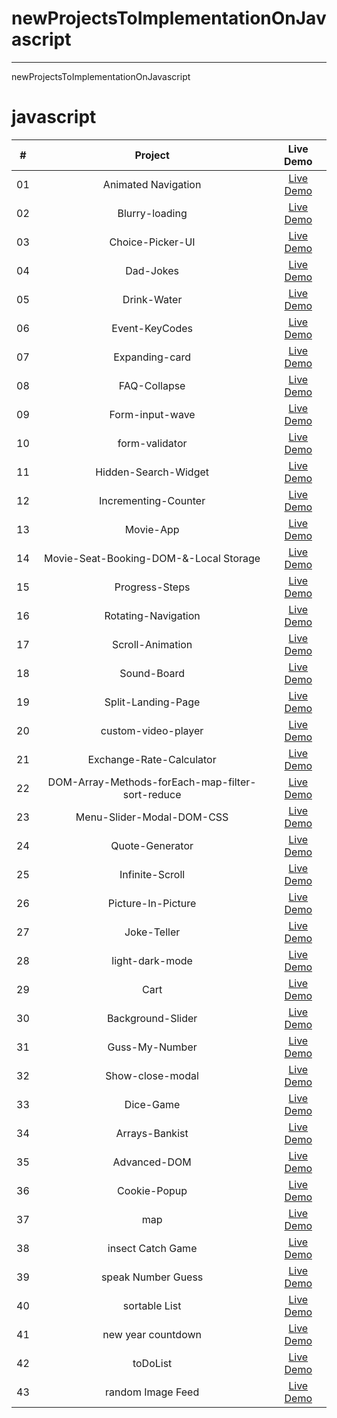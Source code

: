 # newProjectsToImplementationOnJavascript

________
newProjectsToImplementationOnJavascript
<h1>javascript</h1>

|  #  |            Project             | Live Demo |
| :-: | :----------------------------:  | :-------: |
| 01  |       Animated Navigation| [Live Demo](https://abanoubkerols.github.io/newProjectsToImplementationOnJavascript/Animated-Navigation/)  |
| 02  |       Blurry-loading| [Live Demo](https://abanoubkerols.github.io/newProjectsToImplementationOnJavascript/Blurry-loading/)  |
| 03  |       Choice-Picker-UI| [Live Demo](https://abanoubkerols.github.io/newProjectsToImplementationOnJavascript/Choice-Picker-UI/)  |
| 04  |      Dad-Jokes| [Live Demo](https://abanoubkerols.github.io/newProjectsToImplementationOnJavascript/Dad-Jokes/)  |
| 05  |      Drink-Water| [Live Demo](https://abanoubkerols.github.io/newProjectsToImplementationOnJavascript/Drink-Water/)  |
| 06  |      Event-KeyCodes| [Live Demo](https://abanoubkerols.github.io/newProjectsToImplementationOnJavascript/Event-KeyCodes/)  |
| 07  |      Expanding-card| [Live Demo](https://abanoubkerols.github.io/newProjectsToImplementationOnJavascript/Expanding-card/)  |
| 08  |      FAQ-Collapse| [Live Demo](https://abanoubkerols.github.io/newProjectsToImplementationOnJavascript/FAQ-Collapse/)  |
| 09  |      Form-input-wave| [Live Demo](https://abanoubkerols.github.io/newProjectsToImplementationOnJavascript/Form-input-wave/)  |
| 10  |      form-validator| [Live Demo](https://abanoubkerols.github.io/newProjectsToImplementationOnJavascript/form-validator/)  |
| 11  |     Hidden-Search-Widget| [Live Demo](https://abanoubkerols.github.io/newProjectsToImplementationOnJavascript/Hidden-Search-Widget/)  |
| 12  |     Incrementing-Counter| [Live Demo](https://abanoubkerols.github.io/newProjectsToImplementationOnJavascript/Incrementing-Counter/)  |
| 13 |     Movie-App| [Live Demo](https://abanoubkerols.github.io/newProjectsToImplementationOnJavascript/Movie-App/)  |
| 14 |     Movie-Seat-Booking-DOM-&-Local Storage| [Live Demo](https://abanoubkerols.github.io/newProjectsToImplementationOnJavascript/Movie-Seat-Booking-DOM-&-Local-Storage/)  |
| 15 |     Progress-Steps| [Live Demo](https://abanoubkerols.github.io/newProjectsToImplementationOnJavascript/Progress-Steps/)  |
| 16|     Rotating-Navigation| [Live Demo](https://abanoubkerols.github.io/newProjectsToImplementationOnJavascript/Rotating-Navigation/)  |
| 17|     Scroll-Animation| [Live Demo](https://abanoubkerols.github.io/newProjectsToImplementationOnJavascript/Scroll-Animation/)  |
| 18|     Sound-Board| [Live Demo](https://abanoubkerols.github.io/newProjectsToImplementationOnJavascript/Sound-Board/)  |
| 19|     Split-Landing-Page| [Live Demo](https://abanoubkerols.github.io/newProjectsToImplementationOnJavascript/Split-Landing-Page/)  |
| 20|     custom-video-player| [Live Demo](https://abanoubkerols.github.io/newProjectsToImplementationOnJavascript/custom-video-player/)  |
| 21|     Exchange-Rate-Calculator| [Live Demo](https://abanoubkerols.github.io/newProjectsToImplementationOnJavascript/Exchange-Rate-Calculator/)  |
| 22|     DOM-Array-Methods-forEach-map-filter-sort-reduce| [Live Demo](https://abanoubkerols.github.io/newProjectsToImplementationOnJavascript/DOM-Array-Methods-forEach-map-filter-sort-reduce/)  |
| 23|     Menu-Slider-Modal-DOM-CSS| [Live Demo](https://abanoubkerols.github.io/newProjectsToImplementationOnJavascript/Menu-Slider-Modal-DOM-CSS/)  |
| 24|     Quote-Generator| [Live Demo](https://abanoubkerols.github.io/newProjectsToImplementationOnJavascript/Quote-Generator/)  |
| 25|     Infinite-Scroll| [Live Demo](https://abanoubkerols.github.io/newProjectsToImplementationOnJavascript/Infinite-Scroll/)  |
| 26|     Picture-In-Picture| [Live Demo](https://abanoubkerols.github.io/newProjectsToImplementationOnJavascript/Picture-In-Picture/)  |
| 27|     Joke-Teller| [Live Demo](https://abanoubkerols.github.io/newProjectsToImplementationOnJavascript/Joke-Teller/)  |
| 28|    light-dark-mode | [Live Demo](https://abanoubkerols.github.io/newProjectsToImplementationOnJavascript/light-dark-mode/)  |
| 29|    Cart | [Live Demo](https://abanoubkerols.github.io/newProjectsToImplementationOnJavascript/Cart/)  |
| 30|    Background-Slider | [Live Demo](https://abanoubkerols.github.io/newProjectsToImplementationOnJavascript/Background-Slider/)  |
| 31|    Guss-My-Number | [Live Demo](https://abanoubkerols.github.io/newProjectsToImplementationOnJavascript/Guss-My-Number/)  |
| 32|    Show-close-modal | [Live Demo](https://abanoubkerols.github.io/newProjectsToImplementationOnJavascript/Show-close-modal/)  |
| 33|    Dice-Game| [Live Demo](https://abanoubkerols.github.io/newProjectsToImplementationOnJavascript/dice-game/)  |
| 34|    Arrays-Bankist| [Live Demo](https://abanoubkerols.github.io/newProjectsToImplementationOnJavascript/Arrays-Bankist/)  |
| 35|    Advanced-DOM| [Live Demo](https://abanoubkerols.github.io/newProjectsToImplementationOnJavascript/Advanced-DOM/)  |
| 36|    Cookie-Popup| [Live Demo](https://abanoubkerols.github.io/newProjectsToImplementationOnJavascript/Cookie-Popup/)  |
| 37|    map| [Live Demo](https://abanoubkerols.github.io/newProjectsToImplementationOnJavascript/map/) |
| 38|    insect Catch Game| [Live Demo](https://abanoubkerols.github.io/newProjectsToImplementationOnJavascript/insectCatchGame/) |
| 39|    speak Number Guess| [Live Demo](https://abanoubkerols.github.io/newProjectsToImplementationOnJavascript/speakNumberGuess/) |
| 40|    sortable List| [Live Demo](https://abanoubkerols.github.io/newProjectsToImplementationOnJavascript/sortableList/) |
| 41|    new year countdown| [Live Demo](https://abanoubkerols.github.io/newProjectsToImplementationOnJavascript/newYearCountdown/) |
| 42|    toDoList | [Live Demo](https://abanoubkerols.github.io/newProjectsToImplementationOnJavascript/toDoList/) |
| 43|    random Image Feed| [Live Demo](https://abanoubkerols.github.io/newProjectsToImplementationOnJavascript/randomImageFeed/) |